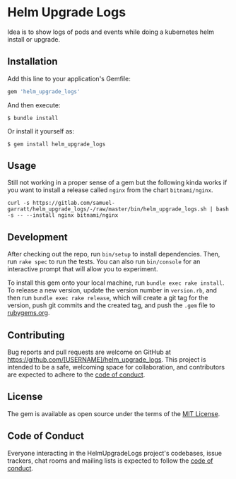 # Helm Upgrade Logs

Idea is to show logs of pods and events while doing a kubernetes helm install or upgrade.

## Installation

Add this line to your application's Gemfile:

```ruby
gem 'helm_upgrade_logs'
```

And then execute:

    $ bundle install

Or install it yourself as:

    $ gem install helm_upgrade_logs

## Usage

Still not working in a proper sense of a gem but the following kinda works if you want to install a release called `nginx` from the chart `bitnami/nginx`.

```
curl -s https://gitlab.com/samuel-garratt/helm_upgrade_logs/-/raw/master/bin/helm_upgrade_logs.sh | bash -s -- --install nginx bitnami/nginx
```

## Development

After checking out the repo, run `bin/setup` to install dependencies. Then, run `rake spec` to run the tests. You can also run `bin/console` for an interactive prompt that will allow you to experiment.

To install this gem onto your local machine, run `bundle exec rake install`. To release a new version, update the version number in `version.rb`, and then run `bundle exec rake release`, which will create a git tag for the version, push git commits and the created tag, and push the `.gem` file to [rubygems.org](https://rubygems.org).

## Contributing

Bug reports and pull requests are welcome on GitHub at https://github.com/[USERNAME]/helm_upgrade_logs. This project is intended to be a safe, welcoming space for collaboration, and contributors are expected to adhere to the [code of conduct](https://gitlab.com/samuel-garratt/helm_upgrade_logs/blob/master/CODE_OF_CONDUCT.md).

## License

The gem is available as open source under the terms of the [MIT License](https://opensource.org/licenses/MIT).

## Code of Conduct

Everyone interacting in the HelmUpgradeLogs project's codebases, issue trackers, chat rooms and mailing lists is expected to follow the [code of conduct](https://gitlab.com/samuel-garratt/helm_upgrade_logs/blob/master/CODE_OF_CONDUCT.md).
